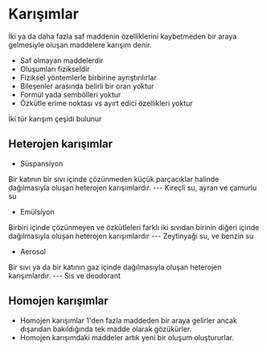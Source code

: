 # Karışımlar
İki ya da daha fazla saf maddenin özelliklerini kaybetmeden bir araya gelmesiyle
oluşan maddelere karışım denir.

- Saf olmayan maddelerdir
- Oluşumları fizikseldir
- Fiziksel yöntemlerle birbirine ayrıştırılırlar
- Bileşenler arasında belirli bir oran yoktur
- Formül yada sembölleri yoktur
- Özkütle erime noktası vs ayırt edici özellikleri yoktur

İki tür karışım çeşidi bulunur

## Heterojen karışımlar
- Süspansiyon

Bir katının bir sıvı içinde çözünmeden küçük parçacıklar halinde
dağılmasıyla oluşan heterojen karışımlardır. --- Kireçli su, ayran ve çamurlu su

- Emülsiyon

Birbiri içinde çözünmeyen ve özkütleleri farklı iki sıvıdan birinin diğeri
içinde dağılmasıyla oluşan heterojen karışımlardır --- Zeytinyağı su, ve benzin su

- Aerosol

Bir sıvı ya da bir katının gaz içinde dağılmasıyla oluşan heterojen
karışımlardır. --- Sis ve deodorant

## Homojen karışımlar
- Homojen karışımlar 1'den fazla maddeden bir araya gelirler ancak dışarıdan bakıldığında tek madde olarak gözükürler.
- Homojen karışımdaki maddeler artık yeni bir oluşum oluştururlar.
